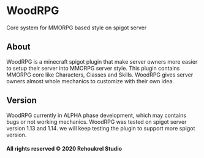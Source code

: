 # WoodRPG
Core system for MMORPG based style on spigot server 

## About

WoodRPG is a minecraft spigot plugin that make server owners more easier to setup their server into MMORPG server style.
This plugin contains MMORPG core like Characters, Classes and Skills. WoodRPG gives server owners almost whole mechanics to customize with their own idea.

## Version

WoodRPG currently in ALPHA phase development, which may contains bugs or not working mechanics.
WoodRPG was tested on spigot server version 1.13 and 1.14. we will keep testing the plugin to support more spigot version.


#### All rights reserved © 2020 Rehoukrel Studio
